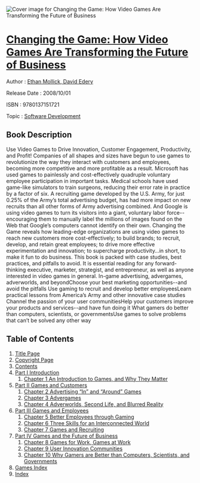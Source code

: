 ![Cover image for Changing the Game: How Video Games Are Transforming the Future of Business](https://imgdetail.ebookreading.net/cover/cover/software_development/EB9780137151721.jpg)

[Changing the Game: How Video Games Are Transforming the Future of Business](https://ebookreading.net/view/book/Changing+the+Game%3A+How+Video+Games+Are+Transforming+the+Future+of+Business-EB9780137151721_1.html "Changing the Game: How Video Games Are Transforming the Future of Business")
====================================================================================================================

Author : [Ethan Mollick](https://ebookreading.net/search/author/Ethan+Mollick),[ David Edery](https://ebookreading.net/search/author/+David+Edery)

Release Date : 2008/10/01

ISBN : 9780137151721

Topic : [Software Development](https://ebookreading.net/search/category/software-development)

Book Description
-----------------

Use Video Games to Drive Innovation, Customer Engagement, Productivity, and Profit!
Companies of all shapes and sizes have begun to use games to revolutionize the way they interact with customers and employees, becoming more competitive and more profitable as a result. Microsoft has used games to painlessly and cost-effectively quadruple voluntary employee participation in important tasks. Medical schools have used game-like simulators to train surgeons, reducing their error rate in practice by a factor of six. A recruiting game developed by the U.S. Army, for just 0.25% of the Army’s total advertising budget, has had more impact on new recruits than all other forms of Army advertising combined. And Google is using video games to turn its visitors into a giant, voluntary labor force--encouraging them to manually label the millions of images found on the Web that Google’s computers cannot identify on their own.
Changing the Game reveals how leading-edge organizations are using video games to reach new customers more cost-effectively; to build brands; to recruit, develop, and retain great employees; to drive more effective experimentation and innovation; to supercharge productivity…in short, to make it fun to do business. This book is packed with case studies, best practices, and pitfalls to avoid. It is essential reading for any forward-thinking executive, marketer, strategist, and entrepreneur, as well as anyone interested in video games in general.
In-game advertising, advergames, adverworlds, and beyondChoose your best marketing opportunities--and avoid the pitfalls
Use gaming to recruit and develop better employeesLearn practical lessons from America’s Army and other innovative case studies 
Channel the passion of your user communitiesHelp your customers improve your products and services--and have fun doing it
What gamers do better than computers, scientists, or governmentsUse games to solve problems that can’t be solved any other way
              
Table of Contents
-----------------

1. [Title Page](https://ebookreading.net/view/book/Changing+the+Game%3A+How+Video+Games+Are+Transforming+the+Future+of+Business-EB9780137151721_2.html#title)
1. [Copyright Page](https://ebookreading.net/view/book/Changing+the+Game%3A+How+Video+Games+Are+Transforming+the+Future+of+Business-EB9780137151721_2.html#copy)
1. [Contents](https://ebookreading.net/view/book/Changing+the+Game%3A+How+Video+Games+Are+Transforming+the+Future+of+Business-EB9780137151721_2.html#toc)
1. [Part I Introduction ](https://ebookreading.net/view/book/Changing+the+Game%3A+How+Video+Games+Are+Transforming+the+Future+of+Business-EB9780137151721_3.html#part1)
    1. [Chapter 1 An Introduction to Games, and Why They Matter ](https://ebookreading.net/view/book/Changing+the+Game%3A+How+Video+Games+Are+Transforming+the+Future+of+Business-EB9780137151721_4.html#ch1)
1. [Part II Games and Customers ](https://ebookreading.net/view/book/Changing+the+Game%3A+How+Video+Games+Are+Transforming+the+Future+of+Business-EB9780137151721_5.html#part2)
    1. [Chapter 2 Advertising “In” and “Around” Games ](https://ebookreading.net/view/book/Changing+the+Game%3A+How+Video+Games+Are+Transforming+the+Future+of+Business-EB9780137151721_6.html#ch2)
    1. [Chapter 3 Advergames ](https://ebookreading.net/view/book/Changing+the+Game%3A+How+Video+Games+Are+Transforming+the+Future+of+Business-EB9780137151721_7.html#ch3)
    1. [Chapter 4 Adverworlds, Second Life, and Blurred Reality ](https://ebookreading.net/view/book/Changing+the+Game%3A+How+Video+Games+Are+Transforming+the+Future+of+Business-EB9780137151721_8.html#ch4)
1. [Part III Games and Employees ](https://ebookreading.net/view/book/Changing+the+Game%3A+How+Video+Games+Are+Transforming+the+Future+of+Business-EB9780137151721_9.html#part3)
    1. [Chapter 5 Better Employees through Gaming ](https://ebookreading.net/view/book/Changing+the+Game%3A+How+Video+Games+Are+Transforming+the+Future+of+Business-EB9780137151721_10.html#ch5)
    1. [Chapter 6 Three Skills for an Interconnected World ](https://ebookreading.net/view/book/Changing+the+Game%3A+How+Video+Games+Are+Transforming+the+Future+of+Business-EB9780137151721_11.html#ch6)
    1. [Chapter 7 Games and Recruiting ](https://ebookreading.net/view/book/Changing+the+Game%3A+How+Video+Games+Are+Transforming+the+Future+of+Business-EB9780137151721_12.html#ch7)
1. [Part IV Games and the Future of Business ](https://ebookreading.net/view/book/Changing+the+Game%3A+How+Video+Games+Are+Transforming+the+Future+of+Business-EB9780137151721_13.html#part4)
    1. [Chapter 8 Games for Work, Games at Work ](https://ebookreading.net/view/book/Changing+the+Game%3A+How+Video+Games+Are+Transforming+the+Future+of+Business-EB9780137151721_14.html#ch8)
    1. [Chapter 9 User Innovation Communities ](https://ebookreading.net/view/book/Changing+the+Game%3A+How+Video+Games+Are+Transforming+the+Future+of+Business-EB9780137151721_15.html#ch9)
    1. [Chapter 10 Why Gamers are Better than Computers, Scientists, and Governments ](https://ebookreading.net/view/book/Changing+the+Game%3A+How+Video+Games+Are+Transforming+the+Future+of+Business-EB9780137151721_16.html#ch10)
1. [Games Index](https://ebookreading.net/view/book/Changing+the+Game%3A+How+Video+Games+Are+Transforming+the+Future+of+Business-EB9780137151721_17.html#gind)
1. [Index](https://ebookreading.net/view/book/Changing+the+Game%3A+How+Video+Games+Are+Transforming+the+Future+of+Business-EB9780137151721_18.html#ind)
